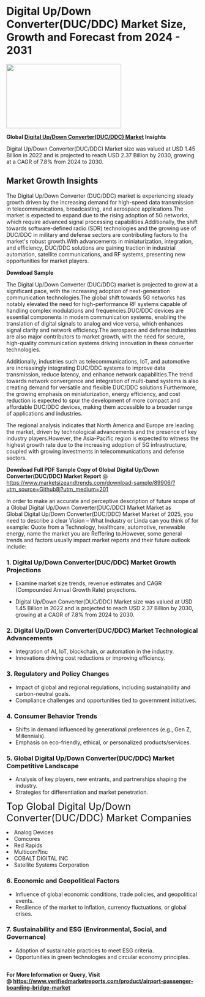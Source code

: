 <H1>Digital Up/Down Converter(DUC/DDC) Market Size, Growth and Forecast from 2024 - 2031</H1><img class="aligncenter size-medium wp-image-584254" src="https://thirdeyenews.in/wp-content/uploads/2024/09/Global-Market-Research-300x168.jpeg" alt="" width="300" height="168" /><p><strong>Global&nbsp;<a href="https://www.marketsizeandtrends.com/download-sample/89906/?utm_source=Github8j?utm_medium=201">Digital Up/Down Converter(DUC/DDC) Market</a> Insights</strong></p><p>Digital Up/Down Converter(DUC/DDC) Market size was valued at USD 1.45 Billion in 2022 and is projected to reach USD 2.37 Billion by 2030, growing at a CAGR of 7.8% from 2024 to 2030.</p><p><h2>Market Growth Insights</h2> <p>The Digital Up/Down Converter (DUC/DDC) market is experiencing steady growth driven by the increasing demand for high-speed data transmission in telecommunications, broadcasting, and aerospace applications.The market is expected to expand due to the rising adoption of 5G networks, which require advanced signal processing capabilities.Additionally, the shift towards software-defined radio (SDR) technologies and the growing use of DUC/DDC in military and defense sectors are contributing factors to the market's robust growth.With advancements in miniaturization, integration, and efficiency, DUC/DDC solutions are gaining traction in industrial automation, satellite communications, and RF systems, presenting new opportunities for market players.</p> <p><strong>Download Sample</strong></p> <p>The Digital Up/Down Converter (DUC/DDC) market is projected to grow at a significant pace, with the increasing adoption of next-generation communication technologies.The global shift towards 5G networks has notably elevated the need for high-performance RF systems capable of handling complex modulations and frequencies.DUC/DDC devices are essential components in modern communication systems, enabling the translation of digital signals to analog and vice versa, which enhances signal clarity and network efficiency.The aerospace and defense industries are also major contributors to market growth, with the need for secure, high-quality communication systems driving innovation in these converter technologies.</p> <p>Additionally, industries such as telecommunications, IoT, and automotive are increasingly integrating DUC/DDC systems to improve data transmission, reduce latency, and enhance network capabilities.The trend towards network convergence and integration of multi-band systems is also creating demand for versatile and flexible DUC/DDC solutions.Furthermore, the growing emphasis on miniaturization, energy efficiency, and cost reduction is expected to spur the development of more compact and affordable DUC/DDC devices, making them accessible to a broader range of applications and industries.</p> <p>The regional analysis indicates that North America and Europe are leading the market, driven by technological advancements and the presence of key industry players.However, the Asia-Pacific region is expected to witness the highest growth rate due to the increasing adoption of 5G infrastructure, coupled with growing investments in telecommunications and defense sectors.</p> <p><span class=""><strong>Download Full PDF Sample Copy of Global Digital Up/Down Converter(DUC/DDC) Market Report</strong> @ <a href="https://www.marketsizeandtrends.com/download-sample/89906/?utm_source=Github8j?utm_medium=201" target="_blank">https://www.marketsizeandtrends.com/download-sample/89906/?utm_source=Github8j?utm_medium=201</a></span></p><p>In order to make an accurate and perceptive description of future scope of a Global&nbsp;Digital Up/Down Converter(DUC/DDC) Market Market as Global&nbsp;Digital Up/Down Converter(DUC/DDC) Market Market of 2025, you need to describe a clear Vision &ndash; What Industry or Linda can you think of for example: Quote from a Technology, healthcare, automotive, renewable energy, name the market you are Reffering to.However, some general trends and factors usually impact market reports and their future outlook include:</p><h3>1.&nbsp;<strong>Digital Up/Down Converter(DUC/DDC) Market Growth Projections</strong></h3><ul><li>Examine market size trends, revenue estimates and CAGR (Compounded Annual Growth Rate) projections.</li><li><p>Digital Up/Down Converter(DUC/DDC) Market size was valued at USD 1.45 Billion in 2022 and is projected to reach USD 2.37 Billion by 2030, growing at a CAGR of 7.8% from 2024 to 2030.</p></li></ul><h3>2.&nbsp;<strong>Digital Up/Down Converter(DUC/DDC) Market Technological Advancements</strong></h3><ul><li>Integration of AI, IoT, blockchain, or automation in the industry.</li><li>Innovations driving cost reductions or improving efficiency.</li></ul><h3>3.&nbsp;<strong>Regulatory and Policy Changes</strong></h3><ul><li>Impact of global and regional regulations, including sustainability and carbon-neutral goals.</li><li>Compliance challenges and opportunities tied to government initiatives.</li></ul><h3>4.&nbsp;<strong>Consumer Behavior Trends</strong></h3><ul><li>Shifts in demand influenced by generational preferences (e.g., Gen Z, Millennials).</li><li>Emphasis on eco-friendly, ethical, or personalized products/services.</li></ul><h3>5.&nbsp;<strong>Global Digital Up/Down Converter(DUC/DDC) Market Competitive Landscape</strong></h3><ul><li>Analysis of key players, new entrants, and partnerships shaping the industry.</li><li>Strategies for differentiation and market penetration.</li></ul><p data-pm-slice="1 1 []"><span style="color: inherit; font-family: inherit; font-size: 25px;">Top Global Digital Up/Down Converter(DUC/DDC) Market Companies</span></p><div class="" data-test-id=""><p><li>Analog Devices</li><li> Comcores</li><li> Red Rapids</li><li> Multicom?Inc</li><li> COBALT DIGITAL INC</li><li> Satellite Systems Corporation</li></p></div><h3>6.&nbsp;<strong>Economic and Geopolitical Factors</strong></h3><ul><li>Influence of global economic conditions, trade policies, and geopolitical events.</li><li>Resilience of the market to inflation, currency fluctuations, or global crises.</li></ul><h3>7.&nbsp;<strong>Sustainability and ESG (Environmental, Social, and Governance)</strong></h3><ul><li>Adoption of sustainable practices to meet ESG criteria.</li><li>Opportunities in green technologies and circular economy principles.</li></ul><h2><strong style="font-size: 14px;">For More Information or Query, Visit @&nbsp;</strong><a style="background-color: #ffffff; font-size: 14px;" href="https://www.marketsizeandtrends.com/report/digital-up-down-converterduc-ddc-market/" target="_blank">https://www.verifiedmarketreports.com/product/airport-passenger-boarding-bridge-market</a></h2>